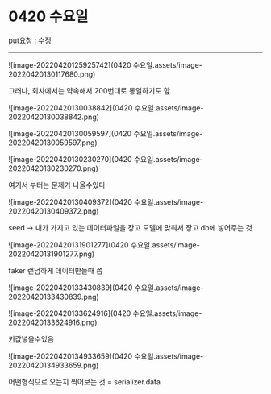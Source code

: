# 0420 수요일

put요청 : 수정

---

![image-20220420125925742](0420 수요일.assets/image-20220420130117680.png)

그러나, 회사에서는 약속해서 200번대로 통일하기도 함

![image-20220420130038842](0420 수요일.assets/image-20220420130038842.png)

![image-20220420130059597](0420 수요일.assets/image-20220420130059597.png)

![image-20220420130230270](0420 수요일.assets/image-20220420130230270.png)



여기서 부터는 문제가 나올수있다

![image-20220420130409372](0420 수요일.assets/image-20220420130409372.png)

seed -> 내가 가지고 있는 데이터파일을 장고 모델에 맞춰서 장고 db에 넣어주는 것

![image-20220420131901277](0420 수요일.assets/image-20220420131901277.png)

faker 랜덤하게 데이터만들때 씀



![image-20220420133430839](0420 수요일.assets/image-20220420133430839.png)



![image-20220420133624916](0420 수요일.assets/image-20220420133624916.png)

키값넣을수있음

![image-20220420134933659](0420 수요일.assets/image-20220420134933659.png)

어떤형식으로 오는지 찍어보는 것 = serializer.data




